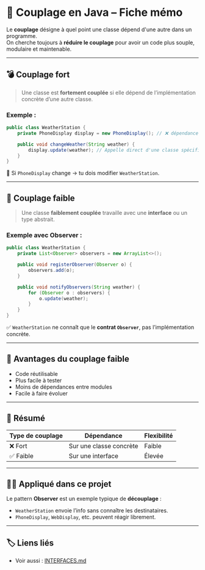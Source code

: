 # 🔌 Couplage en Java – Fiche mémo

Le **couplage** désigne à quel point une classe dépend d'une autre dans un programme.  
On cherche toujours à **réduire le couplage** pour avoir un code plus souple, modulaire et maintenable.

---

## 💣 Couplage fort

> Une classe est **fortement couplée** si elle dépend de l’implémentation concrète d’une autre classe.

### Exemple :

```java
public class WeatherStation {
    private PhoneDisplay display = new PhoneDisplay(); // ❌ dépendance directe

    public void changeWeather(String weather) {
        display.update(weather); // Appelle direct d'une classe spécifique
    }
}
```

🛑 Si `PhoneDisplay` change → tu dois modifier `WeatherStation`.

---

## 🧠 Couplage faible

> Une classe **faiblement couplée** travaille avec une **interface** ou un type abstrait.

### Exemple avec Observer :

```java
public class WeatherStation {
    private List<Observer> observers = new ArrayList<>();

    public void registerObserver(Observer o) {
        observers.add(o);
    }

    public void notifyObservers(String weather) {
        for (Observer o : observers) {
            o.update(weather);
        }
    }
}
```

✅ `WeatherStation` ne connaît que le **contrat `Observer`**, pas l’implémentation concrète.

---

## 🎯 Avantages du couplage faible

- Code réutilisable
- Plus facile à tester
- Moins de dépendances entre modules
- Facile à faire évoluer

---

## 📌 Résumé

| Type de couplage  | Dépendance         | Flexibilité |
|-------------------|--------------------|-------------|
| ❌ Fort            | Sur une classe concrète | Faible      |
| ✅ Faible          | Sur une interface       | Élevée      |

---

## 👨‍💻 Appliqué dans ce projet

Le pattern **Observer** est un exemple typique de **découplage** :
- `WeatherStation` envoie l’info sans connaître les destinataires.
- `PhoneDisplay`, `WebDisplay`, etc. peuvent réagir librement.

---

## 🏷 Liens liés

- Voir aussi : [INTERFACES.md](./INTERFACES.md)
